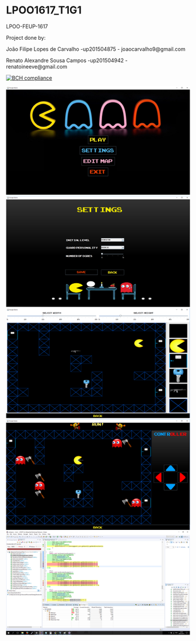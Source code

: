 ﻿# LPOO1617_T1G1
LPOO-FEUP-1617

<p>Project done by:</p>
<p>João Filipe Lopes de Carvalho -up201504875 - joaocarvalho9@gmail.com</p>
<p>Renato Alexandre Sousa Campos -up201504942 - renatoineeve@gmail.com</p>

[![BCH compliance](https://bettercodehub.com/edge/badge/ineeve/LPOO1617_T1G11?token=36843941b17e8ecc24892442acc114cfd50ac708)](https://bettercodehub.com/)

![Alt text](/screenshots/Initial_Menu.png?raw=true "Initial Menu")
![Alt text](/screenshots/Settings_Menu.png?raw=true "Settings Menu")
![Alt text](/screenshots/Map_Editor.png?raw=true "Map Editor")
![Alt text](/screenshots/In_Game.png?raw=true "Playing")
![Alt text](/screenshots/Eclmma.png?raw=true "Eclmma Line Coverage")
